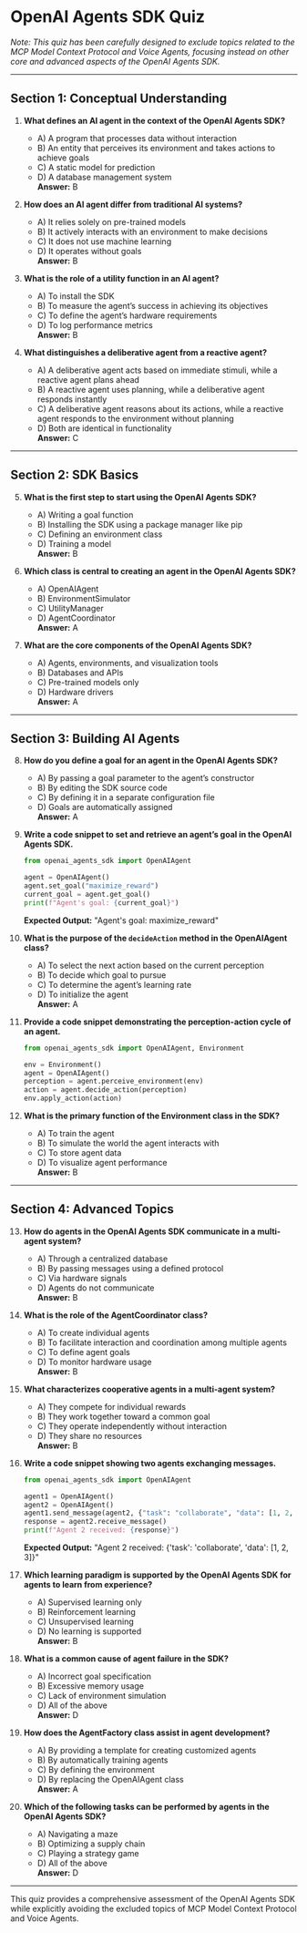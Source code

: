 # OpenAI Agents SDK Quiz

*Note: This quiz has been carefully designed to exclude topics related to the MCP Model Context Protocol and Voice Agents, focusing instead on other core and advanced aspects of the OpenAI Agents SDK.*

---

## Section 1: Conceptual Understanding

1. **What defines an AI agent in the context of the OpenAI Agents SDK?**  
   - A) A program that processes data without interaction  
   - B) An entity that perceives its environment and takes actions to achieve goals  
   - C) A static model for prediction  
   - D) A database management system  
   **Answer:** B

2. **How does an AI agent differ from traditional AI systems?**  
   - A) It relies solely on pre-trained models  
   - B) It actively interacts with an environment to make decisions  
   - C) It does not use machine learning  
   - D) It operates without goals  
   **Answer:** B

3. **What is the role of a utility function in an AI agent?**  
   - A) To install the SDK  
   - B) To measure the agent’s success in achieving its objectives  
   - C) To define the agent’s hardware requirements  
   - D) To log performance metrics  
   **Answer:** B

4. **What distinguishes a deliberative agent from a reactive agent?**  
   - A) A deliberative agent acts based on immediate stimuli, while a reactive agent plans ahead  
   - B) A reactive agent uses planning, while a deliberative agent responds instantly  
   - C) A deliberative agent reasons about its actions, while a reactive agent responds to the environment without planning  
   - D) Both are identical in functionality  
   **Answer:** C

---

## Section 2: SDK Basics

5. **What is the first step to start using the OpenAI Agents SDK?**  
   - A) Writing a goal function  
   - B) Installing the SDK using a package manager like pip  
   - C) Defining an environment class  
   - D) Training a model  
   **Answer:** B

6. **Which class is central to creating an agent in the OpenAI Agents SDK?**  
   - A) OpenAIAgent  
   - B) EnvironmentSimulator  
   - C) UtilityManager  
   - D) AgentCoordinator  
   **Answer:** A

7. **What are the core components of the OpenAI Agents SDK?**  
   - A) Agents, environments, and visualization tools  
   - B) Databases and APIs  
   - C) Pre-trained models only  
   - D) Hardware drivers  
   **Answer:** A

---

## Section 3: Building AI Agents

8. **How do you define a goal for an agent in the OpenAI Agents SDK?**  
   - A) By passing a goal parameter to the agent’s constructor  
   - B) By editing the SDK source code  
   - C) By defining it in a separate configuration file  
   - D) Goals are automatically assigned  
   **Answer:** A

9. **Write a code snippet to set and retrieve an agent’s goal in the OpenAI Agents SDK.**  
   ```python
   from openai_agents_sdk import OpenAIAgent

   agent = OpenAIAgent()
   agent.set_goal("maximize_reward")
   current_goal = agent.get_goal()
   print(f"Agent's goal: {current_goal}")
   ```  
   **Expected Output:** "Agent's goal: maximize_reward"

10. **What is the purpose of the `decideAction` method in the OpenAIAgent class?**  
    - A) To select the next action based on the current perception  
    - B) To decide which goal to pursue  
    - C) To determine the agent’s learning rate  
    - D) To initialize the agent  
    **Answer:** A

11. **Provide a code snippet demonstrating the perception-action cycle of an agent.**  
    ```python
    from openai_agents_sdk import OpenAIAgent, Environment

    env = Environment()
    agent = OpenAIAgent()
    perception = agent.perceive_environment(env)
    action = agent.decide_action(perception)
    env.apply_action(action)
    ```

12. **What is the primary function of the Environment class in the SDK?**  
    - A) To train the agent  
    - B) To simulate the world the agent interacts with  
    - C) To store agent data  
    - D) To visualize agent performance  
    **Answer:** B

---

## Section 4: Advanced Topics

13. **How do agents in the OpenAI Agents SDK communicate in a multi-agent system?**  
    - A) Through a centralized database  
    - B) By passing messages using a defined protocol  
    - C) Via hardware signals  
    - D) Agents do not communicate  
    **Answer:** B

14. **What is the role of the AgentCoordinator class?**  
    - A) To create individual agents  
    - B) To facilitate interaction and coordination among multiple agents  
    - C) To define agent goals  
    - D) To monitor hardware usage  
    **Answer:** B

15. **What characterizes cooperative agents in a multi-agent system?**  
    - A) They compete for individual rewards  
    - B) They work together toward a common goal  
    - C) They operate independently without interaction  
    - D) They share no resources  
    **Answer:** B

16. **Write a code snippet showing two agents exchanging messages.**  
    ```python
    from openai_agents_sdk import OpenAIAgent

    agent1 = OpenAIAgent()
    agent2 = OpenAIAgent()
    agent1.send_message(agent2, {"task": "collaborate", "data": [1, 2, 3]})
    response = agent2.receive_message()
    print(f"Agent 2 received: {response}")
    ```  
    **Expected Output:** "Agent 2 received: {'task': 'collaborate', 'data': [1, 2, 3]}"

17. **Which learning paradigm is supported by the OpenAI Agents SDK for agents to learn from experience?**  
    - A) Supervised learning only  
    - B) Reinforcement learning  
    - C) Unsupervised learning  
    - D) No learning is supported  
    **Answer:** B

18. **What is a common cause of agent failure in the SDK?**  
    - A) Incorrect goal specification  
    - B) Excessive memory usage  
    - C) Lack of environment simulation  
    - D) All of the above  
    **Answer:** D

19. **How does the AgentFactory class assist in agent development?**  
    - A) By providing a template for creating customized agents  
    - B) By automatically training agents  
    - C) By defining the environment  
    - D) By replacing the OpenAIAgent class  
    **Answer:** A

20. **Which of the following tasks can be performed by agents in the OpenAI Agents SDK?**  
    - A) Navigating a maze  
    - B) Optimizing a supply chain  
    - C) Playing a strategy game  
    - D) All of the above  
    **Answer:** D

---

This quiz provides a comprehensive assessment of the OpenAI Agents SDK while explicitly avoiding the excluded topics of MCP Model Context Protocol and Voice Agents.

